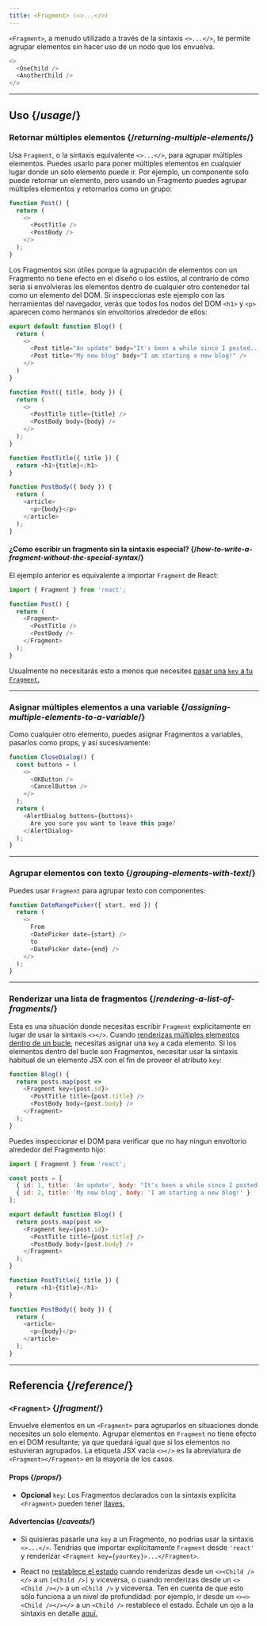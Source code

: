 ```yaml
---
title: <Fragment> (<>...</>)
---
```


<Intro>

`<Fragment>`, a menudo utilizado a través de la sintaxis `<>...</>`, te permite agrupar elementos sin hacer uso de un nodo que los envuelva.

```js
<>
  <OneChild />
  <AnotherChild />
</>
```

</Intro>

<InlineToc />

---

## Uso {/*usage*/}

### Retornar múltiples elementos {/*returning-multiple-elements*/}

Usa `Fragment`, o la sintaxis equivalente `<>...</>`, para agrupar múltiples elementos. Puedes usarlo para poner múltiples elementos en cualquier lugar donde un solo elemento puede ir. Por ejemplo, un componente solo puede retornar un elemento, pero usando un Fragmento puedes agrupar múltiples elementos y retornarlos como un grupo:

```js {3,6}
function Post() {
  return (
    <>
      <PostTitle />
      <PostBody />
    </>
  );
}
```

Los Fragmentos son útiles porque la agrupación de elementos con un Fragmento no tiene efecto en el diseño o los estilos, al contrario de cómo sería si envolvieras los elementos dentro de cualquier otro contenedor tal como un elemento del DOM. Si inspeccionas este ejemplo con las herramientas del navegador, verás que todos los nodos del DOM `<h1>` y `<p>` aparecen como hermanos sin envoltorios alrededor de ellos:

<Sandpack>

```js
export default function Blog() {
  return (
    <>
      <Post title="An update" body="It's been a while since I posted..." />
      <Post title="My new blog" body="I am starting a new blog!" />
    </>
  )
}

function Post({ title, body }) {
  return (
    <>
      <PostTitle title={title} />
      <PostBody body={body} />
    </>
  );
}

function PostTitle({ title }) {
  return <h1>{title}</h1>
}

function PostBody({ body }) {
  return (
    <article>
      <p>{body}</p>
    </article>
  );
}
```

</Sandpack>

<DeepDive>

#### ¿Como escribir un fragmento sin la sintaxis especial? {/*how-to-write-a-fragment-without-the-special-syntax*/}

El ejemplo anterior es equivalente a importar `Fragment` de React:

```js {1,5,8}
import { Fragment } from 'react';

function Post() {
  return (
    <Fragment>
      <PostTitle />
      <PostBody />
    </Fragment>
  );
}
```

Usualmente no necesitarás esto a menos que necesites [pasar una `key` a tu `Fragment`.](#rendering-a-list-of-fragments)

</DeepDive>

---

### Asignar múltiples elementos a una variable {/*assigning-multiple-elements-to-a-variable*/}

Como cualquier otro elemento, puedes asignar Fragmentos a variables, pasarlos como props, y así sucesivamente:

```js
function CloseDialog() {
  const buttons = (
    <>
      <OKButton />
      <CancelButton />
    </>
  );
  return (
    <AlertDialog buttons={buttons}>
      Are you sure you want to leave this page?
    </AlertDialog>
  );
}
```

---

### Agrupar elementos con texto {/*grouping-elements-with-text*/}

Puedes usar `Fragment` para agrupar texto con componentes:

```js
function DateRangePicker({ start, end }) {
  return (
    <>
      From
      <DatePicker date={start} />
      to
      <DatePicker date={end} />
    </>
  );
}
```

---

### Renderizar una lista de fragmentos {/*rendering-a-list-of-fragments*/}

Esta es una situación donde necesitas escribir `Fragment` explicitamente en lugar de usar la sintaxis `<></>`. Cuando [renderizas múltiples elementos dentro de un bucle](/learn/rendering-lists), necesitas asignar una `key` a cada elemento. Si los elementos dentro del bucle son Fragmentos, necesitar usar la sintaxis habitual de un elemento JSX con el fin de proveer el atributo `key`:

```js {3,6}
function Blog() {
  return posts.map(post =>
    <Fragment key={post.id}>
      <PostTitle title={post.title} />
      <PostBody body={post.body} />
    </Fragment>
  );
}
```

Puedes inspeccionar el DOM para verificar que no hay ningun envoltorio alrededor del Fragmento hijo:

<Sandpack>

```js
import { Fragment } from 'react';

const posts = [
  { id: 1, title: 'An update', body: "It's been a while since I posted..." },
  { id: 2, title: 'My new blog', body: 'I am starting a new blog!' }
];

export default function Blog() {
  return posts.map(post =>
    <Fragment key={post.id}>
      <PostTitle title={post.title} />
      <PostBody body={post.body} />
    </Fragment>
  );
}

function PostTitle({ title }) {
  return <h1>{title}</h1>
}

function PostBody({ body }) {
  return (
    <article>
      <p>{body}</p>
    </article>
  );
}
```

</Sandpack>

---

## Referencia {/*reference*/}

### `<Fragment>` {/*fragment*/}

Envuelve elementos en un `<Fragment>` para agruparlos en situaciones donde necesites un solo elemento. Agrupar elementos en `Fragment` no tiene efecto en el DOM resultante; ya que quedará igual que si los elementos no estuvieran agrupados. La etiqueta JSX vacía `<></>` es la abreviatura de `<Fragment></Fragment>` en la mayoría de los casos.

#### Props {/*props*/}

- **Opcional** `key`: Los Fragmentos declarados con la sintaxis explícita `<Fragment>` pueden tener [llaves.](https://beta.reactjs.org/learn/rendering-lists#keeping-list-items-in-order-with-key)

#### Advertencias {/*caveats*/}

- Si quisieras pasarle una `key` a un Fragmento, no podrias usar la sintaxis `<>...</>`. Tendrias que importar explícitamente `Fragment` desde `'react'` y renderizar `<Fragment key={yourKey}>...</Fragment>`.

- React no [restablece el estado](/learn/preserving-and-resetting-state) cuando renderizas desde un `<><Child /></>` a un `[<Child />]` y viceversa, o cuando renderizas desde un `<><Child /></>` a un `<Child />` y viceversa. Ten en cuenta de que esto sólo funciona a un nivel de profundidad: por ejemplo, ir desde un `<><><Child /></></>` a un `<Child />` restablece el estado. Échale un ojo a la sintaxis en detalle [aquí.](https://gist.github.com/clemmy/b3ef00f9507909429d8aa0d3ee4f986b)


